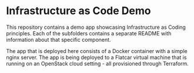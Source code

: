 # Infrastructure as Code Demo

This repository contains a demo app showcasing Infrastructure as Coding principles. Each of the subfolders contains a separate README with information about that specific component.

The app that is deployed here consists of a Docker container with a simple nginx server. The app is being deployed to a Flatcar virtual machine that is running on an OpenStack cloud setting - all provisioned through Terraform.